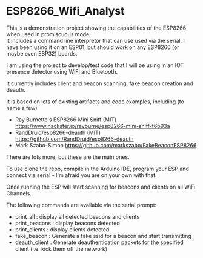# ESP8266_Wifi_Analyst

This is a demonstration project showing the capabilities of the ESP8266 when used in promiscuous mode.  
It includes a command line interpretor that can use used via the serial.  I have been using it on an ESP01,
but should work on any ESP8266 (or maybe even ESP32) boards.

I am using the project to develop/test code that I will be using in an IOT presence detector using WiFi and Bluetooth.

It currently includes client and beacon scanning, fake beacon creation and deauth.

It is based on lots of existing artifacts and code examples, including (to name a few)
* Ray Burnette's ESP8266 Mini Sniff (MIT) https://www.hackster.io/rayburne/esp8266-mini-sniff-f6b93a
* RandDruid/esp8266-deauth (MIT) https://github.com/RandDruid/esp8266-deauth
* Mark Szabo-Simon https://github.com/markszabo/FakeBeaconESP8266

There are lots more, but these are the main ones.

To use clone the repo, compile in the Arduino IDE, program your ESP and connect via serial - 
I'm afraid you are on your own with that.

Once running the ESP will start scanning for beacons and clients on all WiFi Channels.

The following commands are available via the serial prompt:
* print_all : display all detected beacons and clients
* print_beacons : display beacons detected
* print_clients : display clients detected
* fake_beacon : Generate a fake ssid for a beacon and start transmitting
* deauth_client : Generate deauthentication packets for the specified client (i.e. kick them off the network)
